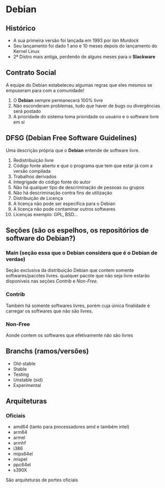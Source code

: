 # Debian

## Histórico

- A sua primeira versão foi lançada em 1993 por _Ian Murdock_
- Seu lançamento foi dado 1 ano e 10 meses depois do lançamento do Kernel Linux
- 2ª Distro mais antiga, perdendo de alguns meses para o **Slackware**

## Contrato Social

A equipe do Debian estabeleceu algumas regras que eles mesmos se empuseram para com a comunidade!

1. O **Debian** sempre permanecerá 100% livre
1. Não esconderam problemas, tudo que haver de bugs ou divergências será postado
1. A prioridade do sistema toma prioridade os usuário e o software livre em si

## DFSG (Debian Free Software Guidelines)

Uma descrição própria que o **Debian** entende de software livre.

1. Redistribuição livre
1. Código fonte aberto e que o programa que tem que estar já com a versão compilada
1. Trabalhos derivados
1. Integrigade do código fonte do autor
1. Não há qualquer tipo de descriminação de pessoas ou grupos
1. Não há descriminação contra fins de utilização
1. Distribuição de Licença
1. A licença não pode ser específica para o Debian
1. A licença não pode contaminar outros softwares
1. Licenças exemplo: GPL, BSD...

## Seções (são os espelhos, os repositórios de software do Debian?)

### Main (seção essa que o Debian considera que é o Debian de verdae)

Seção exclusiva da distribuição Debian que contem somente softwares/pacotes livres. qualquer pacote que não seja livre estarão disponíveis nas seções _Contrib_ e _Non-Free_.

### Contrib

Também há somente softwares livres, porém cuja úinica finalidade é carregar os softwares que não são livres.

### Non-Free

Aonde contem os softwares que efetivamente não são livres

## Branchs (ramos/versões)

- Old-stable
- Stable
- Testing
- Unstable (sid)
- Experimental

## Arquiteturas

### Oficiais

- amd64 (tanto para processadores amd e também intel)
- arm64
- armel
- armhf
- i386
- mips64el
- mispel
- ppc64el
- s390X

São arquiteturas de portes oficiais
